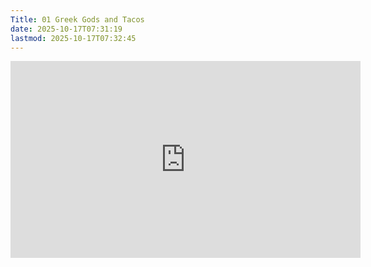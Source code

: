```yaml
---
Title: 01 Greek Gods and Tacos
date: 2025-10-17T07:31:19
lastmod: 2025-10-17T07:32:45
---
```


<div class="video-grid">

<div class="iframe-16-9-container">
<iframe class="youTubeIframe" width="560" height="315" src="https://www.youtube.com/embed/S9uUUv2s6KA" title="YouTube video player" frameborder="0" allow="accelerometer; autoplay; clipboard-write; encrypted-media; gyroscope; picture-in-picture; web-share" referrerpolicy="strict-origin-when-cross-origin" allowfullscreen></iframe>
</div>
</div>
